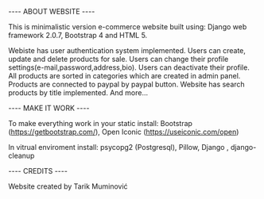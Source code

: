 ---- ABOUT WEBSITE ----

This is minimalistic version e-commerce website built using:
Django web framework 2.0.7, Bootstrap 4 and HTML 5. 

Webiste has user authentication system implemented.
Users can create, update and delete products for sale.
Users can change their profile settings(e-mail,password,address,bio).
Users can deactivate their profile.
All products are sorted in categories which are created in admin panel.
Products are connected to paypal by paypal button.
Website has search products by title implemented.
And more...


---- MAKE IT WORK ----

To make everything work in your static install: 
    Bootstrap (https://getbootstrap.com/), 
    Open Iconic (https://useiconic.com/open)

In vitrual enviroment install: 
    psycopg2 (Postgresql), Pillow, Django , django-cleanup


---- CREDITS ----

Website created by Tarik Muminović

